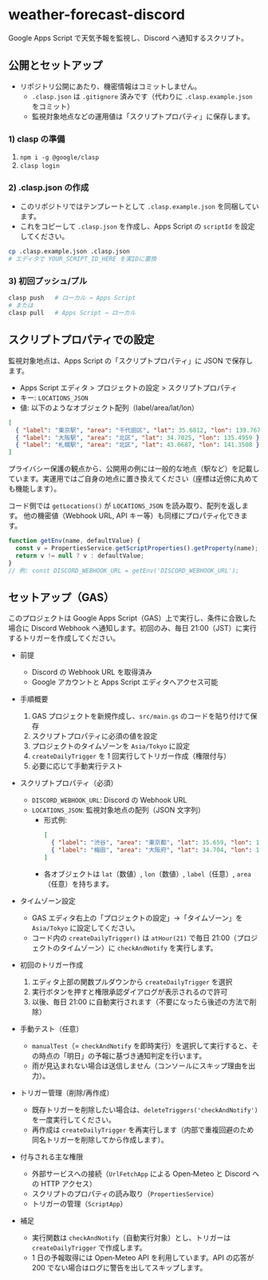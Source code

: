 # weather-forecast-discord

Google Apps Script で天気予報を監視し、Discord へ通知するスクリプト。

## 公開とセットアップ

- リポジトリ公開にあたり、機密情報はコミットしません。
  - `.clasp.json` は `.gitignore` 済みです（代わりに `.clasp.example.json` をコミット）
  - 監視対象地点などの運用値は「スクリプトプロパティ」に保存します。

### 1) clasp の準備

1. `npm i -g @google/clasp`
2. `clasp login`

### 2) .clasp.json の作成

- このリポジトリではテンプレートとして `.clasp.example.json` を同梱しています。
- これをコピーして `.clasp.json` を作成し、Apps Script の `scriptId` を設定してください。

```bash
cp .clasp.example.json .clasp.json
# エディタで YOUR_SCRIPT_ID_HERE を実IDに置換
```

### 3) 初回プッシュ/プル

```bash
clasp push   # ローカル → Apps Script
# または
clasp pull   # Apps Script → ローカル
```

## スクリプトプロパティでの設定

監視対象地点は、Apps Script の「スクリプトプロパティ」に JSON で保存します。

- Apps Script エディタ > プロジェクトの設定 > スクリプトプロパティ
- キー: `LOCATIONS_JSON`
- 値: 以下のようなオブジェクト配列（label/area/lat/lon）

```json
[
  { "label": "東京駅", "area": "千代田区", "lat": 35.6812, "lon": 139.7671 },
  { "label": "大阪駅", "area": "北区", "lat": 34.7025, "lon": 135.4959 },
  { "label": "札幌駅", "area": "北区", "lat": 43.0687, "lon": 141.3508 }
]
```

プライバシー保護の観点から、公開用の例には一般的な地点（駅など）を記載しています。実運用ではご自身の地点に置き換えてください（座標は近傍に丸めても機能します）。

コード側では `getLocations()` が `LOCATIONS_JSON` を読み取り、配列を返します。
他の機密値（Webhook URL, API キー等）も同様にプロパティ化できます。

```js
function getEnv(name, defaultValue) {
  const v = PropertiesService.getScriptProperties().getProperty(name);
  return v != null ? v : defaultValue;
}
// 例: const DISCORD_WEBHOOK_URL = getEnv('DISCORD_WEBHOOK_URL');
```

## セットアップ（GAS）

このプロジェクトは Google Apps Script（GAS）上で実行し、条件に合致した場合に Discord Webhook へ通知します。初回のみ、毎日 21:00（JST）に実行するトリガーを作成してください。

- 前提

  - Discord の Webhook URL を取得済み
  - Google アカウントと Apps Script エディタへアクセス可能

- 手順概要

  1. GAS プロジェクトを新規作成し、`src/main.gs` のコードを貼り付けて保存
  2. スクリプトプロパティに必須の値を設定
  3. プロジェクトのタイムゾーンを `Asia/Tokyo` に設定
  4. `createDailyTrigger` を 1 回実行してトリガー作成（権限付与）
  5. 必要に応じて手動実行テスト

- スクリプトプロパティ（必須）

  - `DISCORD_WEBHOOK_URL`: Discord の Webhook URL
  - `LOCATIONS_JSON`: 監視対象地点の配列（JSON 文字列）
    - 形式例:
      ```json
      [
        { "label": "渋谷", "area": "東京都", "lat": 35.659, "lon": 139.7 },
        { "label": "梅田", "area": "大阪府", "lat": 34.704, "lon": 135.498 }
      ]
      ```
    - 各オブジェクトは `lat`（数値）, `lon`（数値）, `label`（任意）, `area`（任意）を持ちます。

- タイムゾーン設定

  - GAS エディタ右上の「プロジェクトの設定」→「タイムゾーン」を `Asia/Tokyo` に設定してください。
  - コード内の `createDailyTrigger()` は `atHour(21)` で毎日 21:00（プロジェクトのタイムゾーン）に `checkAndNotify` を実行します。

- 初回のトリガー作成

  1. エディタ上部の関数プルダウンから `createDailyTrigger` を選択
  2. 実行ボタンを押すと権限承認ダイアログが表示されるので許可
  3. 以後、毎日 21:00 に自動実行されます（不要になったら後述の方法で削除）

- 手動テスト（任意）

  - `manualTest`（= `checkAndNotify` を即時実行）を選択して実行すると、その時点の「明日」の予報に基づき通知判定を行います。
  - 雨が見込まれない場合は送信しません（コンソールにスキップ理由を出力）。

- トリガー管理（削除/再作成）

  - 既存トリガーを削除したい場合は、`deleteTriggers('checkAndNotify')` を一度実行してください。
  - 再作成は `createDailyTrigger` を再実行します（内部で重複回避のため同名トリガーを削除してから作成します）。

- 付与される主な権限

  - 外部サービスへの接続（`UrlFetchApp` による Open‑Meteo と Discord への HTTP アクセス）
  - スクリプトのプロパティの読み取り（`PropertiesService`）
  - トリガーの管理（`ScriptApp`）

- 補足
  - 実行関数は `checkAndNotify`（自動実行対象）とし、トリガーは `createDailyTrigger` で作成します。
  - 1 日の予報取得には Open‑Meteo API を利用しています。API の応答が 200 でない場合はログに警告を出してスキップします。
